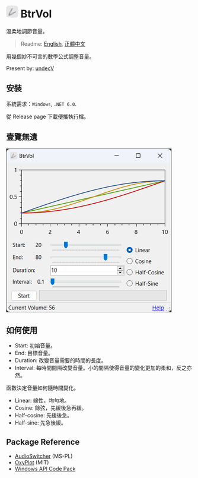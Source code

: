 # ![icon](./BtrVol/resources/icon.32.png) BtrVol

溫柔地調節音量。

> Readme: [English](./readme.md), [正體中文](./readme.zh.md)

用幾個妙不可言的數學公式調整音量。

Present by: [undecV](https://github.com/undecv)

## 安裝

系統需求：`Windows`, `.NET 6.0`.

從 Release page 下載便攜執行檔。

## 壹覽無遺

![Screenshot](./Docs/Screenshot.png)

## 如何使用

- Start: 初始音量。
- End: 目標音量。
- Duration: 改變音量需要的時間的長度。
- Interval: 每時間間隔改變音量。小的間隔使得音量的變化更加的柔和，反之亦然。

函數決定音量如何隨時間變化。

- Linear: 線性，均勻地。
- Cosine: 餘弦，先緩後急再緩。
- Half-cosine: 先緩後急。
- Half-sine: 先急後緩。

## Package Reference

- [AudioSwitcher](https://github.com/xenolightning/AudioSwitcher) (MS-PL)
- [OxyPlot](https://github.com/oxyplot/oxyplot) (MIT)
- [Windows API Code Pack](https://www.nuget.org/packages/Microsoft.WindowsAPICodePack-Shell)
